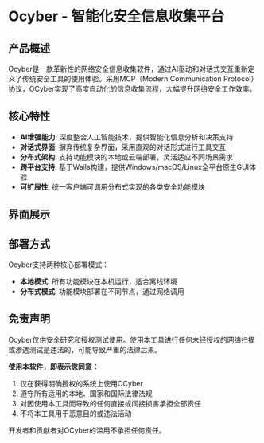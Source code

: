 # Ocyber - 智能化安全信息收集平台

## 产品概述

Ocyber是一款革新性的网络安全信息收集软件，通过AI驱动和对话式交互重新定义了传统安全工具的使用体验。采用MCP（Modern Communication Protocol）协议，OCyber实现了高度自动化的信息收集流程，大幅提升网络安全工作效率。

## 核心特性

- **AI增强能力**: 深度整合人工智能技术，提供智能化信息分析和决策支持
- **对话式界面**: 摒弃传统复杂界面，采用直观的对话形式进行工具交互
- **分布式架构**: 支持功能模块的本地或云端部署，灵活适应不同场景需求
- **跨平台支持**: 基于Wails构建，提供Windows/macOS/Linux全平台原生GUI体验
- **可扩展性**: 统一客户端可调用分布式实现的各类安全功能模块

## 界面展示


## 部署方式

Ocyber支持两种核心部署模式：

- **本地模式**: 所有功能模块在本机运行，适合离线环境
- **分布式模式**: 功能模块部署在不同节点，通过网络调用

## 免责声明

Ocyber仅供安全研究和授权测试使用。使用本工具进行任何未经授权的网络扫描或渗透测试是违法的，可能导致严重的法律后果。

**使用本软件，即表示您同意：**

1. 仅在获得明确授权的系统上使用OCyber
2. 遵守所有适用的本地、国家和国际法律法规
3. 对因使用本工具而导致的任何直接或间接损害承担全部责任
4. 不将本工具用于恶意目的或违法活动

开发者和贡献者对OCyber的滥用不承担任何责任。



